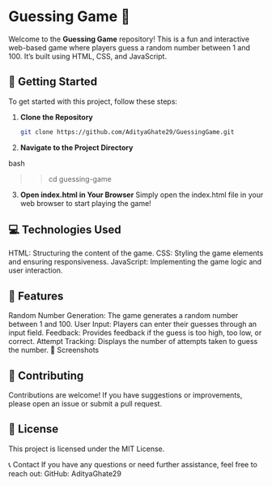 # Guessing Game 🎯

Welcome to the **Guessing Game** repository! This is a fun and interactive web-based game where players guess a random number between 1 and 100. It’s built using HTML, CSS, and JavaScript.

## 🚀 Getting Started

To get started with this project, follow these steps:

1. **Clone the Repository**
   ```bash
   git clone https://github.com/AdityaGhate29/GuessingGame.git

2. **Navigate to the Project Directory**
   
bash
>> cd guessing-game

3. **Open index.html in Your Browser**
Simply open the index.html file in your web browser to start playing the game!

## 💻 Technologies Used
HTML: Structuring the content of the game.
CSS: Styling the game elements and ensuring responsiveness.
JavaScript: Implementing the game logic and user interaction.

## 🎨 Features
Random Number Generation: The game generates a random number between 1 and 100.
User Input: Players can enter their guesses through an input field.
Feedback: Provides feedback if the guess is too high, too low, or correct.
Attempt Tracking: Displays the number of attempts taken to guess the number.
📸 Screenshots

## 🌟 Contributing
Contributions are welcome! If you have suggestions or improvements, please open an issue or submit a pull request.

## 📝 License
This project is licensed under the MIT License.

📞 Contact
If you have any questions or need further assistance, feel free to reach out:
GitHub: AdityaGhate29

